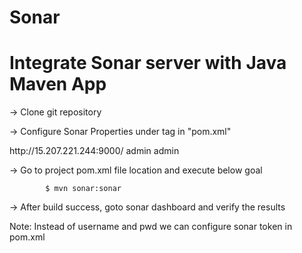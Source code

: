 # Sonar

Integrate Sonar server with Java Maven App
==========================================

-> Clone git repository 

-> Configure Sonar Properties under <properties/> tag in "pom.xml"

  <properties>
	<sonar.host.url>http://15.207.221.244:9000/</sonar.host.url>
	<sonar.login>admin</sonar.login>
	<sonar.password>admin</sonar.password>
  </properties>
	
-> Go to project pom.xml file location and execute below goal

			$ mvn sonar:sonar

-> After build success, goto sonar dashboard and verify the results

Note: Instead of username and pwd we can configure sonar token in pom.xml
